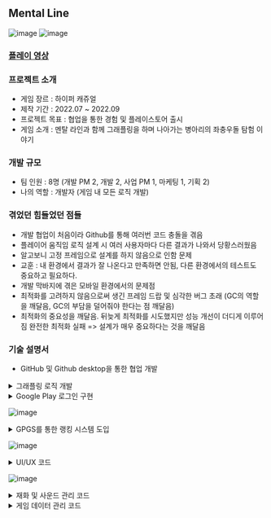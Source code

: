 ## Mental Line
![image](https://github.com/TYDTYD/Alone_Or_Together_ver2/assets/48386074/14203676-ccde-4794-8491-cc9a0d11f12c)
![image](https://github.com/TYDTYD/Alone_Or_Together_ver2/assets/48386074/1124ace9-c2ca-4a05-afb9-4637537f931e)

### [플레이 영상](https://youtu.be/JhcfNx301ok)

### 프로젝트 소개
- 게임 장르 : 하이퍼 캐쥬얼
- 제작 기간 : 2022.07 ~ 2022.09
- 프로젝트 목표 : 협업을 통한 경험 및 플레이스토어 출시
- 게임 소개 : 멘탈 라인과 함께 그래플링을 하며 나아가는 병아리의 좌충우돌 탐험 이야기

### 개발 규모
- 팀 인원 : 8명 (개발 PM 2, 개발 2, 사업 PM 1, 마케팅 1, 기획 2)
- 나의 역할 : 개발자 (게임 내 모든 로직 개발)

### 겪었던 힘들었던 점들
- 개발 협업이 처음이라 Github를 통해 여러번 코드 충돌을 겪음
- 플레이어 움직임 로직 설계 시 여러 사용자마다 다른 결과가 나와서 당황스러웠음
- 알고보니 고정 프레임으로 설계를 하지 않음으로 인함 문제
- 교훈 : 내 환경에서 결과가 잘 나온다고 만족하면 안됨, 다른 환경에서의 테스트도 중요하고 필요하다.
- 개발 막바지에 겪은 모바일 환경에서의 문제점
- 최적화를 고려하지 않음으로써 생긴 프레임 드랍 및 심각한 버그 초래 (GC의 역할을 깨달음, GC의 부담을 덜어줘야 한다는 점 깨달음)
- 최적화의 중요성을 깨달음. 뒤늦게 최적화를 시도했지만 성능 개선이 더디게 이루어짐 완전한 최적화 실패 => 설계가 매우 중요하다는 것을 깨달음
### 기술 설명서
- GitHub 및 Github desktop을 통한 협업 개발

<details>
  <summary>
    그래플링 로직 개발
  </summary>
<pre>
  <code>
    private void Awake()
    {
        lr = GetComponent<LineRenderer>();
        lr.enabled = false;
    }
    // Start is called before the first frame update
    void Start()
    {
        player = GameObject.FindWithTag("Player");
        hook.Grapple += Grapple;
        dir = transform.right + 2f * transform.up;
    }

    // Update is called once per frame
    private void Update()
    {
        transform.position = player.transform.position;
        if (Input.GetMouseButtonDown(0))
        {
            if(Time.timeScale == 1)
            {
                gr.Play();

            }
            StartGrapple();
        }
        else if (Input.GetMouseButtonUp(0))
        {
            StopGrapple();
        }
    }

    private void LateUpdate()
    {
        DrawRope();
    }

    void StartGrapple()
    {
        lr.enabled = true;
        RaycastHit hit;
        if (Physics.Raycast(player.transform.position, dir, out hit, maxDistance, WhatIsGrappleable))
        {
            hook.gameObject.SetActive(true);
            grapplePoint = new Vector3(hit.collider.transform.position.x, hit.collider.transform.position.y - (hit.collider.transform.lossyScale.y / 2f));
            lr.positionCount = 2;
            currentGrapplePoint = transform.position;
        }
        else
        {
            hook.gameObject.SetActive(false);
        }
    }

    void DrawRope()
    {
        if (lr.positionCount == 0) return;

        currentGrapplePoint = Vector3.MoveTowards(currentGrapplePoint, grapplePoint, Time.deltaTime * speed);

        lr.SetPosition(0, transform.position+new Vector3(0,0.3f));
        lr.SetPosition(1, currentGrapplePoint);
    }
    void StopGrapple()
    {
        lr.positionCount = 0;
        Destroy(joint);
    }
    public bool IsGrappling()
    {
        return joint != null;
    }
    public Vector3 GetGrapplePoint()
    {
        return grapplePoint;
    }
    public Vector3 GetHookPoint()
    {
        return currentGrapplePoint;
    }
    void Grapple()
    {
        joint = player.gameObject.AddComponent<SpringJoint>();
        
        joint.autoConfigureConnectedAnchor = false;
        joint.connectedAnchor = grapplePoint;

        float distanceFromPoint = Vector3.Distance(player.transform.position, grapplePoint);
        
        joint.maxDistance = distanceFromPoint;
        joint.minDistance = 0f;
        joint.spring = 5f;
        joint.damper = 10f;
        joint.massScale = 100f;
    }
  </code>
</pre>  
</details>
</pre>  
</details>

<details>
  <summary>
    Google Play 로그인 구현
  </summary>
<pre>
  <code>
using System.Collections;
using System.Collections.Generic;
using UnityEngine;
using System;
using GooglePlayGames;
using GooglePlayGames.BasicApi;
using GooglePlayGames.BasicApi.SavedGame;
using GooglePlayGames.BasicApi.Events;


public class GPGSBinder
{

    static GPGSBinder inst = new GPGSBinder();
    public static GPGSBinder Inst => inst;

    ISavedGameClient SavedGame =>
        PlayGamesPlatform.Instance.SavedGame;

    IEventsClient Events =>
        PlayGamesPlatform.Instance.Events;

    void Init()
    {
        var config = new PlayGamesClientConfiguration.Builder().EnableSavedGames().Build();
        PlayGamesPlatform.InitializeInstance(config);
        PlayGamesPlatform.DebugLogEnabled = true;
        PlayGamesPlatform.Activate();
    }


    public void Login(Action<bool, UnityEngine.SocialPlatforms.ILocalUser> onLoginSuccess = null)
    {
        Init();
        PlayGamesPlatform.Instance.Authenticate(SignInInteractivity.CanPromptAlways, (success) =>
        {
            onLoginSuccess?.Invoke(success == SignInStatus.Success, Social.localUser);
        });
    }

    public void Logout()
    {
        PlayGamesPlatform.Instance.SignOut();
    }


    public void SaveCloud(string fileName, string saveData, Action<bool> onCloudSaved = null)
    {
        SavedGame.OpenWithAutomaticConflictResolution(fileName, DataSource.ReadCacheOrNetwork,
            ConflictResolutionStrategy.UseLastKnownGood, (status, game) =>
            {
                if (status == SavedGameRequestStatus.Success)
                {
                    var update = new SavedGameMetadataUpdate.Builder().Build();
                    byte[] bytes = System.Text.Encoding.UTF8.GetBytes(saveData);
                    SavedGame.CommitUpdate(game, update, bytes, (status2, game2) =>
                    {
                        onCloudSaved?.Invoke(status2 == SavedGameRequestStatus.Success);
                    });
                }
            });
    }

    public void LoadCloud(string fileName, Action<bool, string> onCloudLoaded = null)
    {
        SavedGame.OpenWithAutomaticConflictResolution(fileName, DataSource.ReadCacheOrNetwork,
            ConflictResolutionStrategy.UseLastKnownGood, (status, game) =>
            {
                if (status == SavedGameRequestStatus.Success)
                {
                    SavedGame.ReadBinaryData(game, (status2, loadedData) =>
                    {
                        if (status2 == SavedGameRequestStatus.Success)
                        {
                            string data = System.Text.Encoding.UTF8.GetString(loadedData);
                            onCloudLoaded?.Invoke(true, data);
                        }
                        else
                            onCloudLoaded?.Invoke(false, null);
                    });
                }
            });
    }

    public void DeleteCloud(string fileName, Action<bool> onCloudDeleted = null)
    {
        SavedGame.OpenWithAutomaticConflictResolution(fileName,
            DataSource.ReadCacheOrNetwork, ConflictResolutionStrategy.UseLongestPlaytime, (status, game) =>
            {
                if (status == SavedGameRequestStatus.Success)
                {
                    SavedGame.Delete(game);
                    onCloudDeleted?.Invoke(true);
                }
                else
                    onCloudDeleted?.Invoke(false);
            });
    }


    public void ShowAchievementUI() =>
        Social.ShowAchievementsUI();

    public void UnlockAchievement(string gpgsId, Action<bool> onUnlocked = null) =>
        Social.ReportProgress(gpgsId, 100, success => onUnlocked?.Invoke(success));

    public void IncrementAchievement(string gpgsId, int steps, Action<bool> onUnlocked = null) =>
        PlayGamesPlatform.Instance.IncrementAchievement(gpgsId, steps, success => onUnlocked?.Invoke(success));


    public void ShowAllLeaderboardUI() =>
        Social.ShowLeaderboardUI();

    public void ShowTargetLeaderboardUI(string gpgsId) =>
        ((PlayGamesPlatform)Social.Active).ShowLeaderboardUI(gpgsId);

    public void ReportLeaderboard(string gpgsId, long score, Action<bool> onReported = null) =>
        Social.ReportScore(score, gpgsId, success => onReported?.Invoke(success));

    public void LoadAllLeaderboardArray(string gpgsId, Action<UnityEngine.SocialPlatforms.IScore[]> onloaded = null) =>
        Social.LoadScores(gpgsId, onloaded);

    public void LoadCustomLeaderboardArray(string gpgsId, int rowCount, LeaderboardStart leaderboardStart,
        LeaderboardTimeSpan leaderboardTimeSpan, Action<bool, LeaderboardScoreData> onloaded = null)
    {
        PlayGamesPlatform.Instance.LoadScores(gpgsId, leaderboardStart, rowCount, LeaderboardCollection.Public, leaderboardTimeSpan, data =>
        {
            onloaded?.Invoke(data.Status == ResponseStatus.Success, data);
        });
    }


    public void IncrementEvent(string gpgsId, uint steps)
    {
        Events.IncrementEvent(gpgsId, steps);
    }

    public void LoadEvent(string gpgsId, Action<bool, IEvent> onEventLoaded = null)
    {
        Events.FetchEvent(DataSource.ReadCacheOrNetwork, gpgsId, (status, iEvent) =>
        {
            onEventLoaded?.Invoke(status == ResponseStatus.Success, iEvent);
        });
    }

    public void LoadAllEvent(Action<bool, List<IEvent>> onEventsLoaded = null)
    {
        Events.FetchAllEvents(DataSource.ReadCacheOrNetwork, (status, events) =>
        {
            onEventsLoaded?.Invoke(status == ResponseStatus.Success, events);
        });
    }

}
  </code>
</pre>
<pre>
  <code>
using System.Collections;
using System.Collections.Generic;
using UnityEngine;
using System;
using GooglePlayGames;
using GooglePlayGames.BasicApi;
using GooglePlayGames.BasicApi.SavedGame;
using GooglePlayGames.BasicApi.Events;

public class GooglePlayLogin : MonoBehaviour
{

    string log;

    private void Start()
    {
        Login();
    }

    public void Login()
    {
        GPGSBinder.Inst.Login((success, localUser) =>
        log = $"{success}, {localUser.userName}, {localUser.id}, {localUser.state}, {localUser.underage}");
    }
}
  </code>
</pre>
</details>

![image](https://github.com/TYDTYD/Alone_Or_Together_ver2/assets/48386074/fa056cc6-f348-4ef0-94f9-16f91e99f5d1)

<details>
  <summary>
    GPGS를 통한 랭킹 시스템 도입
  </summary>
<pre>
  <code>
using System.Collections;
using System.Collections.Generic;
using UnityEngine;
using System;
using GooglePlayGames;
using GooglePlayGames.BasicApi;
using GooglePlayGames.BasicApi.SavedGame;
using GooglePlayGames.BasicApi.Events;

public class GooglePlayAPI : MonoBehaviour
{

    public void RankingE1()
    {
        GPGSBinder.Inst.ShowTargetLeaderboardUI(GPGSIds.leaderboard_easy_stage_1);
    }

    public void RankingE2()
    {
        GPGSBinder.Inst.ShowTargetLeaderboardUI(GPGSIds.leaderboard_easy_stage_2);
    }

    public void RankingE3()
    {
        GPGSBinder.Inst.ShowTargetLeaderboardUI(GPGSIds.leaderboard_easy_stage_3);
    }
    public void RankingE4()
    {
        GPGSBinder.Inst.ShowTargetLeaderboardUI(GPGSIds.leaderboard_easy_stage_4);
    }
    public void RankingE5()
    {
        GPGSBinder.Inst.ShowTargetLeaderboardUI(GPGSIds.leaderboard_easy_stage_5);
    }

    public void RankingH1()
    {
        GPGSBinder.Inst.ShowTargetLeaderboardUI(GPGSIds.leaderboard_hard_stage_1);
    }

    public void RankingH2()
    {
        GPGSBinder.Inst.ShowTargetLeaderboardUI(GPGSIds.leaderboard_hard_stage_2);
    }

    public void RankingH3()
    {
        GPGSBinder.Inst.ShowTargetLeaderboardUI(GPGSIds.leaderboard_hard_stage_3);
    }

    public void RankingH4()
    {
        GPGSBinder.Inst.ShowTargetLeaderboardUI(GPGSIds.leaderboard_hard_stage_4);
    }

    public void RankingH5()
    {
        GPGSBinder.Inst.ShowTargetLeaderboardUI(GPGSIds.leaderboard_hard_stage_5);
    }
}
  </code>
</pre>  
</details>

![image](https://github.com/TYDTYD/Alone_Or_Together_ver2/assets/48386074/3b8c07c3-1696-4580-a20c-d26c5f3b3baf)

<details>
  <summary>
    UI/UX 코드
  </summary>
<pre>
  <code>
using System.Collections;
using System.Collections.Generic;
using UnityEngine;
using UnityEngine.UI;
using UnityEngine.SceneManagement;

public class LevelSelection : MonoBehaviour
{
    string log;
    public Button[] lvlbuttons;
    public Text[] textBestScores;
    public GameObject View;
    public GameObject[] LockImages;
    public Sprite Lock;
    public Text StarCheck;
    public GameObject TreasureView;
    public GameObject TreasureButton;
    public Button TreasureGetButton;
    public Sprite OpenTreasure;
    public Sprite EmptyTreasure;
    int Check;
    int S;

    // 버튼 뷰
    [HideInInspector]
    public int levelAt;
    [HideInInspector]
    public int count;
    [HideInInspector]
    public int start;

    // 2차원 배열
    [System.Serializable]
    public class Array2D
    {
        public GameObject[] arr = new GameObject[3];
    }
    public Array2D[] Stars = new Array2D[5];

    
    public AudioSource click;

    // Start is called before the first frame update
    void Start()
    {
        count = PlayerPrefs.GetInt("StageClear1");
        start= PlayerPrefs.GetInt("Play");
        levelAt = PlayerPrefs.GetInt("levelAt", 2);
        S = PlayerPrefs.GetInt("Serotonin", 0);
        for (int i = 0; i<lvlbuttons.Length; i++)
        {
            if (i + 2 > levelAt)
            {
                textBestScores[i].text = "";
                LockImages[i].SetActive(true);
            }
            else
            {
                textBestScores[i].text = $"{i+1}스테이지 / 최고 점수 " + PlayerPrefs.GetInt("BestScore"+(i+1).ToString()).ToString();
                if (PlayerPrefs.GetInt("BestScore" + (i + 1).ToString()) >= 3000)
                {
                    Stars[i].arr[2].SetActive(true);
                    Check += 3;

                }
                else if (PlayerPrefs.GetInt("BestScore" + (i + 1).ToString()) >= 2500)
                {
                    Stars[i].arr[1].SetActive(true);
                    Check += 2;
                }
                else if (PlayerPrefs.GetInt("BestScore" + (i + 1).ToString()) >= 2000)
                {
                    Stars[i].arr[0].SetActive(true);
                    Check += 1;
                }
            }
        }
        StarCheck.text = Check.ToString();

        if (Check != 15)
        {
            TreasureGetButton.interactable = false;
        }
        else
        {
            if (PlayerPrefs.GetInt("TreasureHard", 0) == 0)
            {
                TreasureButton.GetComponent<Image>().sprite = OpenTreasure;
                GPGSBinder.Inst.UnlockAchievement(GPGSIds.achievement_master_of_master, success => log = $"{success}");
            }
            else if (PlayerPrefs.GetInt("TreasureHard", 0) == 1)
            {
                TreasureButton.GetComponent<Image>().sprite = EmptyTreasure;
            }
        }
        
    }


    public void Btn1()
    {
        click.Play();
        SceneManager.LoadScene(2);
        Time.timeScale = 1;
    }

    public void Btn2()
    {
        click.Play();
        if (PlayerPrefs.GetInt("StageClear1") == 0)
        {
            View.SetActive(true);
        }
        else
        {
            SceneManager.LoadScene(3);
            Time.timeScale = 1;
        }
    }

    public void Btn3()
    {
        click.Play();
        if (PlayerPrefs.GetInt("StageClear2") == 0)
        {
            View.SetActive(true);
        }
        else
        {
            SceneManager.LoadScene(4);
            Time.timeScale = 1;
        }   
    }

    public void Btn4()
    {
        click.Play();
        if (PlayerPrefs.GetInt("StageClear3") == 0)
        {
            View.SetActive(true);
        }
        else
        {
            SceneManager.LoadScene(5);
            Time.timeScale = 1;
        }
    }

    public void Btn5()
    {
        click.Play();
        if (PlayerPrefs.GetInt("StageClear4") == 0)
        {
            View.SetActive(true);
        }
        else
        {
            SceneManager.LoadScene(6);
            Time.timeScale = 1;
        }
    }

    public void BackBtn()
    {
        click.Play();
        SceneManager.LoadScene(0);
    }

    public void CloseBtn()
    {
        click.Play();
        View.SetActive(false);
    }

    // 홈버튼
    public void HomeBtn()
    {
        click.Play();
        SceneManager.LoadScene(0);
    }
    // 이전 버튼
    public void BeforeBtn()
    {
        click.Play();
        SceneManager.LoadScene(11);
    }

    public void TreasureBtn()
    {
        if (PlayerPrefs.GetInt("TreasureHard", 0) == 0)
        {
            TreasureView.SetActive(true);
        }
    }

    public void TreasureCloseBtn()
    {
        TreasureView.SetActive(false);
    }

    public void TreasureGetBtn()
    {
        S += 500;
        PlayerPrefs.SetInt("Serotonin", S);
        PlayerPrefs.SetInt("TreasureHard", 1);
        TreasureButton.GetComponent<Image>().sprite = EmptyTreasure;
        TreasureView.SetActive(false);
    }
}
  </code>
</pre>  
</details>

![image](https://github.com/TYDTYD/Alone_Or_Together_ver2/assets/48386074/f629fdf6-2212-4962-bede-7bb05fcb190d)

<details>
  <summary>
    재화 및 사운드 관리 코드
  </summary>
<pre>
  <code>
using System.Collections;
using System.Collections.Generic;
using UnityEngine;
using UnityEngine.UI;
using UnityEngine.SceneManagement;
using UnityEngine.AddressableAssets;
using UnityEngine.ResourceManagement.AsyncOperations;

public class GameManager : MonoBehaviour
{
    public GameObject FirstDestinationView;
    public GameObject DestinaionView;
    public GameObject[] Player;
    public GameObject PauseView;
    public Text TimeCount;
    public AudioSource click;

    public GameObject StarView;
    void Awake()
    {
        if (Player != null)
        {
            // 스킨 장착 여부
            for (int i = 0; i < Player.Length; i++)
            {
                if (PlayerPrefs.GetInt($"Fit{i}") == 1)
                {
                    Player[i].SetActive(true);
                    //LoadAddressableAsset("Player" + i);
                    SoundManager.instance.BGM[i].Play();
                }
                else
                {
                    Player[i].SetActive(false);
                }
            }
        }
    }

    void Start()
    {
        
    }

    private void LoadAddressableAsset(string key)
    {
        AsyncOperationHandle<GameObject> handle = Addressables.LoadAssetAsync<GameObject>(key);

        handle.Completed += (operation) =>
        {
            if (operation.Status == AsyncOperationStatus.Succeeded)
            {
                Instantiate(operation.Result);
                Debug.Log("Prefab loaded and instantiated successfully!");
            }
            else
            {
                Debug.LogError($"Failed to load Addressable asset with key: {key}");
            }
        };
    }





    public void ClickHome()
    {
        click.Play();
        // 홈씬 불러오기
        SceneManager.LoadScene(0);
    }

    public void ClickRestart()
    {
        click.Play();
        // 플레이씬 불러오기
        SceneManager.LoadScene(2);
        Time.timeScale = 1;
    }

    public void ClickRestart2()
    {
        click.Play();
        // 플레이씬 불러오기
        SceneManager.LoadScene(3);
        Time.timeScale = 1;
    }

    public void ClickRestart3()
    {
        click.Play();
        // 플레이씬 불러오기
        SceneManager.LoadScene(4);
        Time.timeScale = 1;
    }

    public void ClickRestart4()
    {
        click.Play();
        // 플레이씬 불러오기
        SceneManager.LoadScene(5);
        Time.timeScale = 1;
    }

    public void ClickRestart5()
    {
        click.Play();
        // 플레이씬 불러오기
        SceneManager.LoadScene(6);
        Time.timeScale = 1;
    }

    // 이지모드
    public void ClickRestartE()
    {
        click.Play();
        // 플레이씬 불러오기
        SceneManager.LoadScene(13);
        Time.timeScale = 1;
    }

    public void ClickRestartE2()
    {
        click.Play();
        // 플레이씬 불러오기
        SceneManager.LoadScene(14);
        Time.timeScale = 1;
    }

    public void ClickRestartE3()
    {
        click.Play();
        // 플레이씬 불러오기
        SceneManager.LoadScene(15);
        Time.timeScale = 1;
    }

    public void ClickRestartE4()
    {
        click.Play();
        // 플레이씬 불러오기
        SceneManager.LoadScene(16);
        Time.timeScale = 1;
    }

    public void ClickRestartE5()
    {
        click.Play();
        // 플레이씬 불러오기
        SceneManager.LoadScene(17);
        Time.timeScale = 1;
    }

    public void ClickStory()
    {
        click.Play();
        // 스토리 씬 불러오기
        SceneManager.LoadScene(7);
    }

    public void ClickNext()
    {
        click.Play();
        int nexSceneLoad = SceneManager.GetActiveScene().buildIndex + 1;
        SceneManager.LoadScene(nexSceneLoad);
        Time.timeScale = 1;
        //SceneManager.LoadScene(11);
    }

    public void FirstDestination()
    {
        click.Play();
        FirstDestinationView.SetActive(false);
        DestinaionView.SetActive(true);
    }

    // 5스테이지에서 스테이지 선택 버튼 - DestinationView
    public void Stage()
    {
        click.Play();
        SceneManager.LoadScene(11);
    }

    public void Stop()
    {
        click.Play();
        PauseView.SetActive(true);
        Time.timeScale = 0;
    }

    public void Restart()
    {
        click.Play();
        PauseView.SetActive(false);
        StartCoroutine("BeforeStart");
    }

    IEnumerator BeforeStart()
    {
        Time.timeScale = 0.01f;
        TimeCount.text = "3";
        TimeCount.gameObject.SetActive(true);
        
        yield return YieldInstructionCache.WaitForSeconds(0.01f);
        TimeCount.text = "2";
        yield return YieldInstructionCache.WaitForSeconds(0.01f);
        TimeCount.text = "1";
        yield return YieldInstructionCache.WaitForSeconds(0.01f);
        TimeCount.gameObject.SetActive(false);
        Time.timeScale = 1;
    }

    public void StarBtn()
    {
        click.Play();
        StarView.SetActive(true);
    }
    public void StarCloseBtn()
    {
        click.Play();
        StarView.SetActive(false);
    }
}
  </code>
</pre>
<pre>
  <code>
using System.Collections;
using System.Collections.Generic;
using UnityEngine;
using UnityEngine.AddressableAssets;
using UnityEngine.ResourceManagement.AsyncOperations;
using UnityEngine.UI;
using UnityEngine.SceneManagement;


public class SoundManager : MonoBehaviour
{
    public static SoundManager instance;
    public AssetReference[] assetReference;

    public List<AudioSource> BGM;
    public AssetReference[] assetReference_SFX;
    public List<AudioSource> SFX;

    GameObject BackgroundMusic;
    AudioSource backmusic;

    void LoadAndInstatiatePrefab()
    {

        for (int i = 0; i < assetReference.Length; i++)
        {
            Debug.Log("출력");
            AsyncOperationHandle<GameObject> handle = assetReference[i].LoadAssetAsync<GameObject>();
            handle.Completed += OnLoadCompleted;
        }

        for (int i = 0; i < assetReference_SFX.Length; i++)
        {
            AsyncOperationHandle<GameObject> handle = assetReference_SFX[i].LoadAssetAsync<GameObject>();
            handle.Completed += OnLoadSFXCompleted;
        }
    }

    void OnLoadCompleted(AsyncOperationHandle<GameObject> handle)
    {
        if (handle.Status == AsyncOperationStatus.Succeeded)
        {
            BGM.Add(handle.Result.GetComponent<AudioSource>());
        }
    }

    void OnLoadSFXCompleted(AsyncOperationHandle<GameObject> handle)
    {
        if (handle.Status == AsyncOperationStatus.Succeeded)
        {
            SFX.Add(handle.Result.GetComponent<AudioSource>());
        }
    }

    void Awake()
    {
        
        if (instance == null)
        {
            instance = this;
            DontDestroyOnLoad(gameObject);
            LoadAndInstatiatePrefab();
        }
        else
        {
            Destroy(gameObject);
        }
        
        BackgroundMusic = GameObject.Find("HomeBGM");
        backmusic = BackgroundMusic.GetComponent<AudioSource>();
        if (backmusic.isPlaying) return; 
        else
        {
            backmusic.Play();
            DontDestroyOnLoad(BackgroundMusic); 
        }

        
    }

    private void Start()
    {

        for (int i = 0; i < BGM.Count; i++)
        {
            BGM[i].dopplerLevel = 0.0f;
        }
        for (int i = 0; i < SFX.Count; i++)
        {
            SFX[i].dopplerLevel = 0.0f;
        }
    }

    private void Update()
    {
        if(PlayerPrefs.GetInt("sound") == 1)
        {
            for (int i = 0; i < BGM.Count; i++)
            {
                BGM[i].volume = 0.5f;
                //backmusic.Play();
            }
        }
        else if (PlayerPrefs.GetInt("sound") == 0)
        {
            for (int i = 0; i < BGM.Count; i++)
            {
                BGM[i].volume = 0.0f;
            }
        }

        if (PlayerPrefs.GetInt("sfx") == 1)
        {
            for (int i = 0; i < SFX.Count; i++)
            {
                SFX[i].volume = 0.5f;
            }
        }
        else if (PlayerPrefs.GetInt("sfx") == 0)
        {
            for (int i = 0; i < SFX.Count; i++)
            {
                SFX[i].volume = 0.0f;
            }
        }


        // 홈 사운드 0 1 11 12
        for (int i = 2; i < 11; i++)
        {
            if (SceneManager.GetActiveScene().buildIndex == i)
            {
                backmusic.mute = true;
                backmusic.time = 0f;
            }
        }
        for (int i = 13; i < 18; i++)
        {
            if (SceneManager.GetActiveScene().buildIndex == i)
            {
                backmusic.mute = true;
                backmusic.time = 0f;
            }
        }
        for (int i = 0; i < 2; i++)
        {
            if (SceneManager.GetActiveScene().buildIndex == i)
            {
                if(PlayerPrefs.GetInt("sound") == 1)
                {
                    backmusic.mute = false;
                    backmusic.volume = 0.5f;
                }
            }
        }
        for (int i = 11; i < 13; i++)
        {
            if (SceneManager.GetActiveScene().buildIndex == i)
            {
                if (PlayerPrefs.GetInt("sound") == 1)
                {
                    backmusic.mute = false;
                    backmusic.volume = 0.5f;
                }
            }
        }



    }
    public void HomeBGM()
    {
        PlayerPrefs.SetInt("sound",1);
        if (PlayerPrefs.GetInt("sound") == 1)
        {
            backmusic.mute = false;
            backmusic.volume = 0.5f;
            backmusic.time = 0f;
        }
       
    }
    public void HomeBGMOff()
    {
        backmusic.mute = true;
    }

    private void OnDestroy()
    {
        if (assetReference != null)
        {
            for (int i = 0; i < assetReference.Length; i++)
            {
                assetReference[i].ReleaseAsset();
            }
        }

        if (assetReference_SFX != null)
        {
            for (int i = 0; i < assetReference_SFX.Length; i++)
            {
                assetReference_SFX[i].ReleaseAsset();
            }
        }
        

    }

}
  </code>
</pre>
</details>

<details>
  <summary>
    게임 데이터 관리 코드
  </summary>
<pre>
  <code>
using System.Collections;
using System.Collections.Generic;
using UnityEngine;
using UnityEngine.UI;
using UnityEngine.SceneManagement;
using System;
using GoogleMobileAds.Api;

public class MainManager : MonoBehaviour
{
    // 설정
    public GameObject SettingView;
    public GameObject HelpView;

    // 종료
    public GameObject EscapeView;

    // 사운드
    [SerializeField] AudioSource music;
    public GameObject soundOn;
    public GameObject soundOff;
    public GameObject sfxOn;
    public GameObject sfxOff;
    public GameObject shakeOn;
    public GameObject shakeOff;

    // 도파민 세로토민 개수
    public Text Dopamine;
    public Text Serotonin;
    private int D;
    private int DD;
    private int S;
    private int SS;

    // 출석체크 뷰 / 버튼
    public Button[] DayBtns;
    public GameObject DayView;
    public GameObject View1;
    public GameObject View2;
    // 출석체크 완료 이미지
    public GameObject[] Btnimg;

    // *일차 뷰
    public GameObject Views1;
    public GameObject Views2;
    public GameObject Views3;
    public GameObject Views4;
    public GameObject Views5;
    public GameObject Views6;
    public GameObject Views7;

    // 사운드
    public AudioSource click;

    // day = 다음 00시
    DateTime day = DateTime.Today.AddDays(1);
    TimeSpan ts = new TimeSpan(10, 0, 0);
    DateTime Now = DateTime.Now;

    // 리워드 광고
    private RewardedAd rewardedAd;
    private RewardedAd rewardedAd2;
    private RewardedAd rewardedAd3;
    private RewardedAd rewardedAd4;
    private RewardedAd rewardedAd5;
    private RewardedAd rewardedAd6;
    private RewardedAd rewardedAd7;
    public Canvas myCan;

    // 실제 광고 ID
    private string rewardID; // = "ca-app-pub-4101740431730513/5910670487";

    private bool rewarded = false;
    private bool rewarded2 = false;
    private bool rewarded3 = false;
    private bool rewarded4 = false;
    private bool rewarded5 = false;
    private bool rewarded6 = false;
    private bool rewarded7 = false;

    DateTime dtNowTime = DateTime.Now;

    // 출석체크 리워드 광고 
    // 리워드 광고
    public void UserChoseToWatchAd()
    {
        click.Play();
        if (PlayerPrefs.GetInt("Noads") == 1)
        {
            PlayerPrefs.SetInt("Serotonin", S + 100);
            PlayerPrefs.SetInt("SSerotonin", SS + 100);
            Views1.SetActive(false);
            PlayerPrefs.SetInt("Day1", 1);
        }
        else if (PlayerPrefs.GetInt("Noads") == 0)
        {
            if (rewardedAd.IsLoaded()) // 광고가 로드 되었을 때
            {
                rewardedAd.Show(); // 광고 보여주기
                myCan.sortingOrder = -1;
            }
        }
    }

    public void CreateAndLoadRewardedAd() // 광고 다시 로드하는 함수
    {
        rewardedAd = new RewardedAd(rewardID);

        rewardedAd.OnUserEarnedReward += HandleUserEarnedReward;
        rewardedAd.OnAdClosed += HandleRewardedAdClosed;

        AdRequest request = new AdRequest.Builder().Build();
        rewardedAd.LoadAd(request);
    }

    public void HandleRewardedAdClosed(object sender, System.EventArgs args)
    {  // 사용자가 광고를 닫았을 때
        CreateAndLoadRewardedAd();  // 광고 다시 로드
    }

    private void HandleUserEarnedReward(object sender, Reward e)
    {  // 광고를 다 봤을 때
        rewarded = true; // 변수 true
        PlayerPrefs.SetInt("Serotonin", S + 100);
        PlayerPrefs.SetInt("SSerotonin", SS + 100);
        Views1.SetActive(false);
        PlayerPrefs.SetInt("Day1", 1);
    }

    // 리워드 광고  2
    public void UserChoseToWatchAd2()
    {
        click.Play();
        if (PlayerPrefs.GetInt("Noads") == 1)
        {
            PlayerPrefs.SetInt("Serotonin", S + 100);
            PlayerPrefs.SetInt("SSerotonin", SS + 100);
            Views2.SetActive(false);
            PlayerPrefs.SetInt("Day2", 1);
        }
        else if (PlayerPrefs.GetInt("Noads") == 0)
        {
            if (rewardedAd2.IsLoaded()) // 광고가 로드 되었을 때
            {
                rewardedAd2.Show(); // 광고 보여주기
                myCan.sortingOrder = -1;
            }
        }
    }

    public void CreateAndLoadRewardedAd2() // 광고 다시 로드하는 함수
    {
        rewardedAd2 = new RewardedAd(rewardID);

        rewardedAd2.OnUserEarnedReward += HandleUserEarnedReward2;
        rewardedAd2.OnAdClosed += HandleRewardedAdClosed2;

        AdRequest request2 = new AdRequest.Builder().Build();
        rewardedAd2.LoadAd(request2);
    }

    public void HandleRewardedAdClosed2(object sender, System.EventArgs args)
    {  // 사용자가 광고를 닫았을 때
        CreateAndLoadRewardedAd2();  // 광고 다시 로드
    }

    private void HandleUserEarnedReward2(object sender, Reward e)
    {  // 광고를 다 봤을 때
        rewarded2 = true; // 변수 true
        PlayerPrefs.SetInt("Serotonin", S + 100);
        PlayerPrefs.SetInt("SSerotonin", SS + 100);
        Views2.SetActive(false);
        PlayerPrefs.SetInt("Day2", 1);
    }

    // 리워드 광고  3
    public void UserChoseToWatchAd3()
    {
        click.Play();
        if (PlayerPrefs.GetInt("Noads") == 1)
        {
            PlayerPrefs.SetInt("Serotonin", S + 200);
            PlayerPrefs.SetInt("SSerotonin", SS + 200);
            Views3.SetActive(false);
            PlayerPrefs.SetInt("Day3", 1);
        }
        else if (PlayerPrefs.GetInt("Noads") == 0)
        {
            if (rewardedAd3.IsLoaded()) // 광고가 로드 되었을 때
            {
                rewardedAd3.Show(); // 광고 보여주기
                myCan.sortingOrder = -1;
            }
        }
    }

    public void CreateAndLoadRewardedAd3() // 광고 다시 로드하는 함수
    {
        rewardedAd3 = new RewardedAd(rewardID);

        rewardedAd3.OnUserEarnedReward += HandleUserEarnedReward3;
        rewardedAd3.OnAdClosed += HandleRewardedAdClosed3;

        AdRequest request3 = new AdRequest.Builder().Build();
        rewardedAd3.LoadAd(request3);
    }

    public void HandleRewardedAdClosed3(object sender, System.EventArgs args)
    {  // 사용자가 광고를 닫았을 때
        CreateAndLoadRewardedAd3();  // 광고 다시 로드
    }

    private void HandleUserEarnedReward3(object sender, Reward e)
    {  // 광고를 다 봤을 때
        rewarded3 = true; // 변수 true
        PlayerPrefs.SetInt("Serotonin", S + 200);
        PlayerPrefs.SetInt("SSerotonin", SS + 200);
        Views3.SetActive(false);
        PlayerPrefs.SetInt("Day3", 1);
    }

    // 리워드 광고  4
    public void UserChoseToWatchAd4()
    {
        click.Play();
        if (PlayerPrefs.GetInt("Noads") == 1)
        {
            PlayerPrefs.SetInt("Serotonin", S + 100);
            PlayerPrefs.SetInt("SSerotonin", SS + 100);
            Views4.SetActive(false);
            PlayerPrefs.SetInt("Day4", 1);
        }
        else if (PlayerPrefs.GetInt("Noads") == 0)
        {
            if (rewardedAd4.IsLoaded()) // 광고가 로드 되었을 때
            {
                rewardedAd4.Show(); // 광고 보여주기
                myCan.sortingOrder = -1;
            }
        }
    }

    public void CreateAndLoadRewardedAd4() // 광고 다시 로드하는 함수
    {
        rewardedAd4 = new RewardedAd(rewardID);

        rewardedAd4.OnUserEarnedReward += HandleUserEarnedReward4;
        rewardedAd4.OnAdClosed += HandleRewardedAdClosed4;

        AdRequest request4 = new AdRequest.Builder().Build();
        rewardedAd4.LoadAd(request4);
    }

    public void HandleRewardedAdClosed4(object sender, System.EventArgs args)
    {  // 사용자가 광고를 닫았을 때
        CreateAndLoadRewardedAd4();  // 광고 다시 로드
    }

    private void HandleUserEarnedReward4(object sender, Reward e)
    {  // 광고를 다 봤을 때
        rewarded4 = true; // 변수 true
        PlayerPrefs.SetInt("Serotonin", S + 100);
        PlayerPrefs.SetInt("SSerotonin", SS + 100);
        Views4.SetActive(false);
        PlayerPrefs.SetInt("Day4", 1);
    }

    // 리워드 광고  5
    public void UserChoseToWatchAd5()
    {
        click.Play();
        if (PlayerPrefs.GetInt("Noads") == 1)
        {
            PlayerPrefs.SetInt("Serotonin", S + 100);
            PlayerPrefs.SetInt("SSerotonin", SS + 100);
            Views5.SetActive(false);
            PlayerPrefs.SetInt("Day5", 1);
        }
        else if (PlayerPrefs.GetInt("Noads") == 0)
        {
            if (rewardedAd5.IsLoaded()) // 광고가 로드 되었을 때
            {
                rewardedAd5.Show(); // 광고 보여주기
                myCan.sortingOrder = -1;
            }
        }
    }

    public void CreateAndLoadRewardedAd5() // 광고 다시 로드하는 함수
    {
        rewardedAd5 = new RewardedAd(rewardID);

        rewardedAd5.OnUserEarnedReward += HandleUserEarnedReward5;
        rewardedAd5.OnAdClosed += HandleRewardedAdClosed5;

        AdRequest request5 = new AdRequest.Builder().Build();
        rewardedAd5.LoadAd(request5);
    }

    public void HandleRewardedAdClosed5(object sender, System.EventArgs args)
    {  // 사용자가 광고를 닫았을 때
        CreateAndLoadRewardedAd5();  // 광고 다시 로드
    }

    private void HandleUserEarnedReward5(object sender, Reward e)
    {  // 광고를 다 봤을 때
        rewarded5 = true; // 변수 true
        PlayerPrefs.SetInt("Serotonin", S + 100);
        PlayerPrefs.SetInt("SSerotonin", SS + 100);
        Views5.SetActive(false);
        PlayerPrefs.SetInt("Day5", 1);
    }

    // 리워드 광고  6
    public void UserChoseToWatchAd6()
    {
        click.Play();
        if (PlayerPrefs.GetInt("Noads") == 1)
        {
            PlayerPrefs.SetInt("Serotonin", S + 300);
            PlayerPrefs.SetInt("SSerotonin", SS + 300);
            Views6.SetActive(false);
            PlayerPrefs.SetInt("Day6", 1);
        }
        else if (PlayerPrefs.GetInt("Noads") == 0)
        {
            if (rewardedAd6.IsLoaded()) // 광고가 로드 되었을 때
            {
                rewardedAd6.Show(); // 광고 보여주기
                myCan.sortingOrder = -1;
            }
        }
    }

    public void CreateAndLoadRewardedAd6() // 광고 다시 로드하는 함수
    {
        rewardedAd6 = new RewardedAd(rewardID);

        rewardedAd6.OnUserEarnedReward += HandleUserEarnedReward6;
        rewardedAd6.OnAdClosed += HandleRewardedAdClosed6;

        AdRequest request6 = new AdRequest.Builder().Build();
        rewardedAd6.LoadAd(request6);
    }

    public void HandleRewardedAdClosed6(object sender, System.EventArgs args)
    {  // 사용자가 광고를 닫았을 때
        CreateAndLoadRewardedAd6();  // 광고 다시 로드
    }

    private void HandleUserEarnedReward6(object sender, Reward e)
    {  // 광고를 다 봤을 때
        rewarded6 = true; // 변수 true
        PlayerPrefs.SetInt("Serotonin", S + 300);
        PlayerPrefs.SetInt("SSerotonin", SS + 300);
        Views6.SetActive(false);
        PlayerPrefs.SetInt("Day6", 1);
    }

    // 리워드 광고  7
    public void UserChoseToWatchAd7()
    {
        click.Play();
        if (PlayerPrefs.GetInt("Noads") == 1)
        {
            PlayerPrefs.SetInt("Serotonin", S + 1000);
            PlayerPrefs.SetInt("SSerotonin", SS + 1000);
            Views7.SetActive(false);
            PlayerPrefs.SetInt("Day7", 1);
        }
        else if (PlayerPrefs.GetInt("Noads") == 0)
        {
            if (rewardedAd7.IsLoaded()) // 광고가 로드 되었을 때
            {
                rewardedAd7.Show(); // 광고 보여주기
                myCan.sortingOrder = -1;
            }
        }
    }

    public void CreateAndLoadRewardedAd7() // 광고 다시 로드하는 함수
    {
        rewardedAd7 = new RewardedAd(rewardID);

        rewardedAd7.OnUserEarnedReward += HandleUserEarnedReward7;
        rewardedAd7.OnAdClosed += HandleRewardedAdClosed7;

        AdRequest request7 = new AdRequest.Builder().Build();
        rewardedAd7.LoadAd(request7);
    }

    public void HandleRewardedAdClosed7(object sender, System.EventArgs args)
    {  // 사용자가 광고를 닫았을 때
        CreateAndLoadRewardedAd7();  // 광고 다시 로드
    }

    private void HandleUserEarnedReward7(object sender, Reward e)
    {  // 광고를 다 봤을 때
        rewarded7 = true; // 변수 true
        PlayerPrefs.SetInt("Serotonin", S + 1000);
        PlayerPrefs.SetInt("SSerotonin", SS + 1000);
        Views7.SetActive(false);
        PlayerPrefs.SetInt("Day7", 1);
    }



    // Start is called before the first frame update
    void Start()
    {
        // 출석체크 리워드 광고 
        rewardedAd = new RewardedAd(rewardID);
        AdRequest request = new AdRequest.Builder().Build();
        rewardedAd.LoadAd(request); // 광고 로드

        rewardedAd.OnUserEarnedReward += HandleUserEarnedReward;
        // 사용자가 광고를 끝까지 시청했을 때
        rewardedAd.OnAdClosed += HandleRewardedAdClosed;
        // 사용자가 광고를 중간에 닫았을 때

        rewardedAd2 = new RewardedAd(rewardID);
        AdRequest request2 = new AdRequest.Builder().Build();
        rewardedAd2.LoadAd(request); // 광고 로드

        rewardedAd2.OnUserEarnedReward += HandleUserEarnedReward2;
        // 사용자가 광고를 끝까지 시청했을 때
        rewardedAd2.OnAdClosed += HandleRewardedAdClosed2;
        // 사용자가 광고를 중간에 닫았을 때

        rewardedAd3 = new RewardedAd(rewardID);
        AdRequest request3 = new AdRequest.Builder().Build();
        rewardedAd3.LoadAd(request); // 광고 로드

        rewardedAd3.OnUserEarnedReward += HandleUserEarnedReward3;
        // 사용자가 광고를 끝까지 시청했을 때
        rewardedAd3.OnAdClosed += HandleRewardedAdClosed3;
        // 사용자가 광고를 중간에 닫았을 때

        rewardedAd4 = new RewardedAd(rewardID);
        AdRequest request4 = new AdRequest.Builder().Build();
        rewardedAd4.LoadAd(request); // 광고 로드

        rewardedAd4.OnUserEarnedReward += HandleUserEarnedReward4;
        // 사용자가 광고를 끝까지 시청했을 때
        rewardedAd4.OnAdClosed += HandleRewardedAdClosed4;
        // 사용자가 광고를 중간에 닫았을 때

        rewardedAd5 = new RewardedAd(rewardID);
        AdRequest request5 = new AdRequest.Builder().Build();
        rewardedAd5.LoadAd(request); // 광고 로드

        rewardedAd5.OnUserEarnedReward += HandleUserEarnedReward5;
        // 사용자가 광고를 끝까지 시청했을 때
        rewardedAd5.OnAdClosed += HandleRewardedAdClosed5;
        // 사용자가 광고를 중간에 닫았을 때

        rewardedAd6 = new RewardedAd(rewardID);
        AdRequest request6 = new AdRequest.Builder().Build();
        rewardedAd6.LoadAd(request); // 광고 로드

        rewardedAd6.OnUserEarnedReward += HandleUserEarnedReward6;
        // 사용자가 광고를 끝까지 시청했을 때
        rewardedAd6.OnAdClosed += HandleRewardedAdClosed6;
        // 사용자가 광고를 중간에 닫았을 때

        rewardedAd7 = new RewardedAd(rewardID);
        AdRequest request7 = new AdRequest.Builder().Build();
        rewardedAd7.LoadAd(request); // 광고 로드

        rewardedAd7.OnUserEarnedReward += HandleUserEarnedReward7;
        // 사용자가 광고를 끝까지 시청했을 때
        rewardedAd7.OnAdClosed += HandleRewardedAdClosed7;
        // 사용자가 광고를 중간에 닫았을 때

        // 출석체크 리워드 광고 끝 ---------



        // 사운드
        PlayerPrefs.GetInt("sound", 1);
        PlayerPrefs.GetInt("sfx", 1);

        // 처음 플레이 여부
        PlayerPrefs.GetInt("Play", 0);
        // 각 스테이지 클리어 여부 - 하드모드
        PlayerPrefs.GetInt("StageClear1", 0);
        PlayerPrefs.GetInt("StageClear2", 0);
        PlayerPrefs.GetInt("StageClear3", 0);
        PlayerPrefs.GetInt("StageClear4", 0);
        PlayerPrefs.GetInt("StageClear5", 0);
        // 각 스테이지 클리어 여부 - 이지모드
        PlayerPrefs.GetInt("StageClearE1", 0);
        PlayerPrefs.GetInt("StageClearE2", 0);
        PlayerPrefs.GetInt("StageClearE3", 0);
        PlayerPrefs.GetInt("StageClearE4", 0);
        PlayerPrefs.GetInt("StageClearE5", 0);
        // 도파민, 세로토닌 저장
        D=PlayerPrefs.GetInt("Dopamine", 0);
        // 누적 도파민
        DD = PlayerPrefs.GetInt("DDopamine", 0);
        S =PlayerPrefs.GetInt("Serotonin", 0);
        // 누적 세로토닌
        SS =PlayerPrefs.GetInt("SSerotonin", 0);
        // 각 스테이지 최고 점수 - 하드모드
        PlayerPrefs.GetInt("BestScore1", 0);
        PlayerPrefs.GetInt("BestScore2", 0);
        PlayerPrefs.GetInt("BestScore3", 0);
        PlayerPrefs.GetInt("BestScore4", 0);
        PlayerPrefs.GetInt("BestScore5", 0);
        // 각 스테이지 최고 점수 - 이지모드
        PlayerPrefs.GetInt("BestScoreE1", 0);
        PlayerPrefs.GetInt("BestScoreE2", 0);
        PlayerPrefs.GetInt("BestScoreE3", 0);
        PlayerPrefs.GetInt("BestScoreE4", 0);
        PlayerPrefs.GetInt("BestScoreE5", 0);
        // 아이템 스킨 저장
        PlayerPrefs.GetInt("Item1", 0);
        PlayerPrefs.GetInt("Item2", 0);
        PlayerPrefs.GetInt("Item3", 0);
        PlayerPrefs.GetInt("Item4", 0);
        PlayerPrefs.GetInt("Item5", 0);
        // 출석체크 저장
        PlayerPrefs.GetInt("Day1", 0);
        PlayerPrefs.GetInt("Day2", 0);
        PlayerPrefs.GetInt("Day3", 0);
        PlayerPrefs.GetInt("Day4", 0);
        PlayerPrefs.GetInt("Day5", 0);
        PlayerPrefs.GetInt("Day6", 0);
        PlayerPrefs.GetInt("Day7", 0);
        // 날짜 바뀌는 여부
        PlayerPrefs.GetInt("DayCheck", 0);
        PlayerPrefs.GetInt("DayCheck2", 0);
        PlayerPrefs.GetInt("MonthCheck", 0);
        PlayerPrefs.GetInt("YearCheck", 0);
        // 스킨 장착 여부
        PlayerPrefs.GetInt("Fit0", 0);
        PlayerPrefs.GetInt("Fit1", 0);
        PlayerPrefs.GetInt("Fit2", 0);
        PlayerPrefs.GetInt("Fit3", 0);
        PlayerPrefs.GetInt("Fit4", 0);
        PlayerPrefs.GetInt("Fit5", 0);
        PlayerPrefs.GetInt("Fit6", 0);
        PlayerPrefs.GetInt("Fit7", 0);
        PlayerPrefs.GetInt("Fit8", 0);
        PlayerPrefs.GetInt("Fit9", 0);
        PlayerPrefs.GetInt("Fit10", 0);
        PlayerPrefs.GetInt("Fit11", 0);
        PlayerPrefs.GetInt("Fit12", 0);
        PlayerPrefs.GetInt("Fit13", 0);
        PlayerPrefs.GetInt("Fit14", 0);
        PlayerPrefs.GetInt("Fit15", 0);
        PlayerPrefs.GetInt("Fit16", 0);
        PlayerPrefs.GetInt("Fit17", 0);
        PlayerPrefs.GetInt("Fit18", 0);
        // 보물상자
        PlayerPrefs.GetInt("TreasureEasy", 0);
        PlayerPrefs.GetInt("TreasureHard", 0);
        // 광고 제거
        PlayerPrefs.GetInt("Noads", 0);

        if (PlayerPrefs.GetInt("Play") == 0)
        {
            PlayerPrefs.SetInt("Fit0", 1);
        }
        

        Count();

        for (int i = 1; i < 7; i++)
        {
            DayBtns[i].interactable = false;
        }
    }

    // 초기화 버튼
    public void ResetBtn()
    {
        PlayerPrefs.DeleteAll();
        SceneManager.LoadScene(SceneManager.GetActiveScene().buildIndex);
        // 사운드
        PlayerPrefs.SetInt("sound", 1);
        PlayerPrefs.SetInt("sfx", 1);
    }

    
    // 시간 추가
    public void AddDay()
    {
        /* // 버튼 누르면 1시간 추가
         Now = Now + ts;
         Debug.Log(Now);*/

        PlayerPrefs.SetInt("DayCheck", 10);
        PlayerPrefs.SetInt("DayCheck2", 10);
    }
    // 현재 시간 출력 버튼
    public void TimeBtn()
    {
        Debug.Log(Now);
    }

    // Update is called once per frame
    void Update()
    {
        // 리워드 광고
        if (rewarded)
        {
            rewarded = false;
        }
        if (rewarded2)
        {
            rewarded2 = false;
        }
        if (rewarded3)
        {
            rewarded3 = false;
        }
        if (rewarded4)
        {
            rewarded4 = false;
        }
        if (rewarded5)
        {
            rewarded5 = false;
        }
        if (rewarded6)
        {
            rewarded6 = false;
        }
        if (rewarded7)
        {
            rewarded7 = false;
        }

        // 사운드
        if (PlayerPrefs.GetInt("sound") == 1)
        {
            soundOff.SetActive(true);
            soundOn.SetActive(false);
        }
        else if (PlayerPrefs.GetInt("sound") == 0)
        {
            soundOff.SetActive(false);
            soundOn.SetActive(true);
        }
        if (PlayerPrefs.GetInt("sfx") == 1)
        {
            sfxOff.SetActive(true);
            sfxOn.SetActive(false);
        }
        else if (PlayerPrefs.GetInt("sfx") == 0)
        {
            sfxOff.SetActive(false);
            sfxOn.SetActive(true);
        }


            // 7일차 모두 받았을 때
        if ((PlayerPrefs.GetInt("Day1") == 1) && (PlayerPrefs.GetInt("Day2") == 1) && (PlayerPrefs.GetInt("Day3") == 1) && (PlayerPrefs.GetInt("Day4") == 1) && 
            (PlayerPrefs.GetInt("Day5") == 1) && (PlayerPrefs.GetInt("Day6") == 1) && (PlayerPrefs.GetInt("Day7") == 1))
        {
            if (DateTime.Now.Day != PlayerPrefs.GetInt("DayCheck"))
            {
                PlayerPrefs.SetInt("Day1", 0);
                PlayerPrefs.SetInt("Day2", 0);
                PlayerPrefs.SetInt("Day3", 0);
                PlayerPrefs.SetInt("Day4", 0);
                PlayerPrefs.SetInt("Day5", 0);
                PlayerPrefs.SetInt("Day6", 0);
                PlayerPrefs.SetInt("Day7", 0);
                PlayerPrefs.SetInt("DayCheck1", DateTime.Now.Day);
            }

            /*if (DateTime.Now.Hour == 24)
            {
                PlayerPrefs.SetInt("Day1", 0);
                PlayerPrefs.SetInt("Day2", 0);
                PlayerPrefs.SetInt("Day3", 0);
                PlayerPrefs.SetInt("Day4", 0);
                PlayerPrefs.SetInt("Day5", 0);
                PlayerPrefs.SetInt("Day6", 0);
                PlayerPrefs.SetInt("Day7", 0);
            }*/

        }


        for (int i = 1; i < 7; i++)
        {

            //if (DateTime.Now.Day != PlayerPrefs.GetInt("DayCheck") || DateTime.Now.Month != PlayerPrefs.GetInt("MonthCheck") && (DayBtns[i - 1].interactable == true))
            //if ((DateTime.Now.Day != PlayerPrefs.GetInt("DayCheck")) && (DayBtns[i - 1].interactable == false))
            if ((DateTime.Now.Day != PlayerPrefs.GetInt("DayCheck")) && (PlayerPrefs.GetInt($"Day{i}") == 1))
            {
                DayBtns[i].interactable = true;
                PlayerPrefs.SetInt("DayCheck", DateTime.Now.Day);
                PlayerPrefs.SetInt("MonthCheck", DateTime.Now.Month);
            }

            /*if (DateTime.Now.Hour == 24 && (DayBtns[i - 1].interactable == true))
            {
                DayBtns[i].interactable = true;
            }*/


        }

        // 와르르 보물상자 하루 지나면 초기화
        if (DateTime.Now.Day != PlayerPrefs.GetInt("DayCheck2"))
        {
            PlayerPrefs.SetInt("OPEN", 0);
            PlayerPrefs.SetInt("DayCheck2", DateTime.Now.Day);
        }




        // 저장된 날짜와 오늘 날짜가 다르다면
        /*
        if (DateTime.Now.Day != PlayerPrefs.GetInt("DayCheck") || DateTime.Now.Month!=PlayerPrefs.GetInt("MonthCheck"))
        {
            DayBtns[0].interactable = true;
            PlayerPrefs.SetInt("DayCheck", DateTime.Now.Day);
            PlayerPrefs.SetInt("MonthCheck", DateTime.Now.Month);

        }*/


        // 안드로이드 back버튼으로 게임 종료
        if (Input.GetKeyDown(KeyCode.Escape))
        {
            EscapeView.SetActive(true);
        }

        // 출석체크 완료 버튼 색상 변경
        for (int i = 0; i < 7; i++)
        {
            int j = i + 1;
            if (PlayerPrefs.GetInt($"Day{j}") == 1)
            {
                DayBtns[i].interactable = false;
                Btnimg[i].SetActive(true);
            }
        }
        for (int i = 0; i < 7; i++)
        {
            int j = i + 1;
            if (PlayerPrefs.GetInt($"Day{j}") == 0)
            {
                Btnimg[i].SetActive(false);
            }
        }

        if (PlayerPrefs.GetInt("Day1") == 0)
        {
            DayBtns[0].interactable = true;
        }

    }

    // 게임종료
    public void ClickEscapeYes()
    {
        click.Play();
        Application.Quit();
    }
    public void ClickEscapeNo()
    {
        click.Play();
        EscapeView.SetActive(false);
    }

    // 게임시작 버튼
    public void ClickStart()
    {
        click.Play();
        if (PlayerPrefs.GetInt("Play", 0) == 0)
        {
            PlayerPrefs.SetInt("Play", 1);
            SceneManager.LoadScene(8);
            Time.timeScale = 1;
        }
        else
        {
            SceneManager.LoadScene(11);
            Time.timeScale = 1;
        }
    }

    // 상점 버튼
    public void ClickStore()
    {
        click.Play();
        SceneManager.LoadScene(9);
    }

    // 스토리 버튼
    public void ClickStory()
    {
        click.Play();
        SceneManager.LoadScene(7);
    }

    // 설정 창 열기
    public void ClickSetting()
    {
        click.Play();
        SettingView.SetActive(true);
    }

    // 설정 창 닫기
    public void ClickSettingClose()
    {
        click.Play();
        SettingView.SetActive(false);
    }

    // 버그 신고 창 열기
    public void ClickHelp()
    {
        click.Play();
        HelpView.SetActive(true);
    }

    // 버그 신고 창 닫기
    public void ClickHelpClose()
    {
        click.Play();
        HelpView.SetActive(false);
    }

    public void Count()
    {
        Dopamine.text = D.ToString();
        Serotonin.text = S.ToString();
    }

    // 홈화면에서 출석체크 버튼
    public void DayBtn()
    {
        click.Play();
        DayView.SetActive(true);
    }

    // 출석체크 뷰 닫기 버튼
    public void DayCloseBtn()
    {
        click.Play();
        DayView.SetActive(false);
    }

    // day버튼
    public void DayBtn1()
    {
        click.Play();
        Views1.SetActive(true);
    }

    // Views 닫기 버튼
    public void ViewsCloseBtn1()
    {
        click.Play();
        Views1.SetActive(false);
    }

    public void DayBtn2()
    {
        click.Play();
        Views2.SetActive(true);
    }
    public void ViewsCloseBtn2()
    {
        click.Play();
        Views2.SetActive(false);
    }

    public void DayBtn3()
    {
        click.Play();
        Views3.SetActive(true);
    }
    public void ViewsCloseBtn3()
    {
        click.Play();
        Views3.SetActive(false);
    }

    public void DayBtn4()
    {
        click.Play();
        Views4.SetActive(true);
    }
    public void ViewsCloseBtn4()
    {
        click.Play();
        Views4.SetActive(false);
    }

    public void DayBtn5()
    {
        click.Play();
        Views5.SetActive(true);
    }
    public void ViewsCloseBtn5()
    {
        click.Play();
        Views5.SetActive(false);
    }

    public void DayBtn6()
    {
        click.Play();
        Views6.SetActive(true);
    }
    public void ViewsCloseBtn6()
    {
        Views6.SetActive(false);
        click.Play();
    }

    public void DayBtn7()
    {
        Views7.SetActive(true);
        click.Play();
    }
    public void ViewsCloseBtn7()
    {
        Views7.SetActive(false);
        click.Play();
    }


    // 출석체크 세로토닌 보상 받기
    public void GetBtn1()
    {
        click.Play();
        PlayerPrefs.SetInt("Serotonin", S + 50);
        PlayerPrefs.SetInt("SSerotonin", SS + 50);
        Views1.SetActive(false);
        PlayerPrefs.SetInt("Day1", 1);
    }

    public void GetBtn2()
    {
        click.Play();
        PlayerPrefs.SetInt("Serotonin", S + 50);
        PlayerPrefs.SetInt("SSerotonin", SS + 50);
        Views2.SetActive(false);
        PlayerPrefs.SetInt("Day2", 1);
    }

    public void GetBtn3()
    {
        click.Play();
        PlayerPrefs.SetInt("Serotonin", S + 100);
        PlayerPrefs.SetInt("SSerotonin", SS + 100);
        Views3.SetActive(false);
        PlayerPrefs.SetInt("Day3", 1);
    }

    public void GetBtn4()
    {
        click.Play();
        PlayerPrefs.SetInt("Serotonin", S + 50);
        PlayerPrefs.SetInt("SSerotonin", SS + 50);
        Views4.SetActive(false);
        PlayerPrefs.SetInt("Day4", 1);
    }

    public void GetBtn5()
    {
        click.Play();
        PlayerPrefs.SetInt("Serotonin", S + 50);
        PlayerPrefs.SetInt("SSerotonin", SS + 50);
        Views5.SetActive(false);
        PlayerPrefs.SetInt("Day5", 1);
    }

    public void GetBtn6()
    {
        click.Play();
        PlayerPrefs.SetInt("Serotonin", S + 150);
        PlayerPrefs.SetInt("SSerotonin", SS + 150);
        Views6.SetActive(false);
        PlayerPrefs.SetInt("Day6", 1);
    }

    public void GetBtn7()
    {
        click.Play();
        PlayerPrefs.SetInt("Serotonin", S + 500);
        PlayerPrefs.SetInt("SSerotonin", SS + 500);
        Views7.SetActive(false);
        PlayerPrefs.SetInt("Day7", 1);
        //SceneManager.LoadScene(SceneManager.GetActiveScene().buildIndex);
        //PlayerPrefs.SetInt("Set", 1);
    }

    // 사운드
    public void SoundOFF()
    {
        PlayerPrefs.SetInt("sound", 0);
        soundOff.SetActive(false);
        soundOn.SetActive(true);
        click.Play();
    }
    public void SoundON()
    {
        PlayerPrefs.SetInt("sound", 1);
        soundOff.SetActive(true);
        soundOn.SetActive(false);
        click.Play();
    }

    public void SfxOFF()
    {
        PlayerPrefs.SetInt("sfx", 0);
        sfxOff.SetActive(false);
        sfxOn.SetActive(true);
        click.Play();
    }
    public void SfxON()
    {
        PlayerPrefs.SetInt("sfx", 1);
        sfxOff.SetActive(true);
        sfxOn.SetActive(false);
        click.Play();
    }

    public void Ranking()
    {
        click.Play();
        SceneManager.LoadScene(18);
    }
    
}
  </code>
</pre>
</details>
